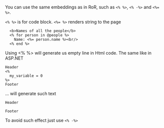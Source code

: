 You can use the same embeddings as in RoR, such as `<% %>`, `<% -%>` and `<%= %>`.

`<% %>` is for code block.
`<%= %>` renders string to the page

```
  <b>Names of all the people</b>
  <% for person in @people %>
    Name: <%= person.name %><br/>
  <% end %>
```

Using <% %> will generate us empty line in Html code. The same like in ASP.NET
```
Header
<%
  my_variable = 0
%>
Footer
```
... will generate such text
```
Header

Footer
```
To avoid such effect just use `<% -%>`
